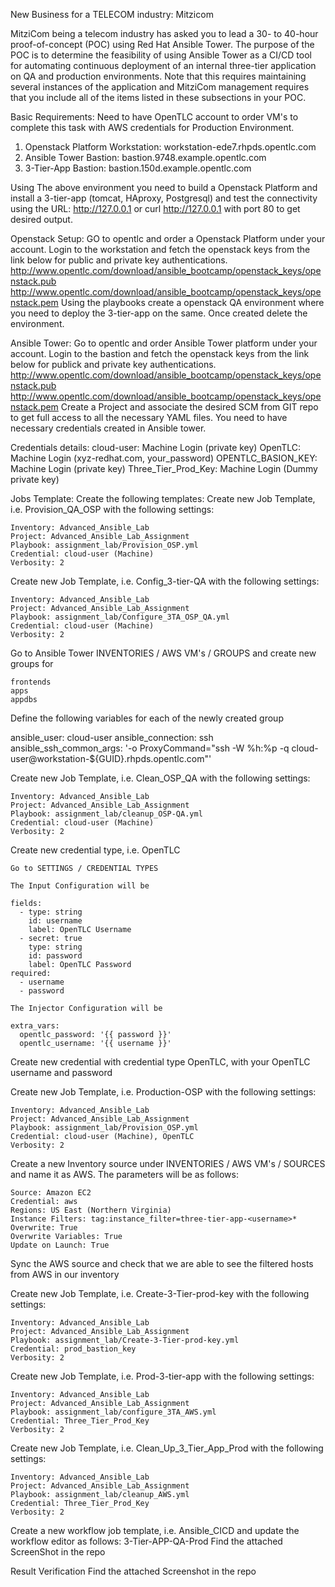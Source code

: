 New Business for a TELECOM industry: Mitzicom

MitziCom being a telecom industry has asked you to lead a 30- to 40-hour proof-of-concept (POC) using Red Hat Ansible Tower. The purpose of the POC is to determine the feasibility of using Ansible Tower as a CI/CD tool for automating continuous deployment of an internal three-tier application on QA and production environments. Note that this requires maintaining several instances of the application and  MitziCom management requires that you include all of the items listed in these subsections in your POC.

Basic Requirements:
Need to have OpenTLC account to order VM's to complete this task with AWS credentials for Production Environment.
1. Openstack Platform Workstation: workstation-ede7.rhpds.opentlc.com
2. Ansible Tower Bastion: bastion.9748.example.opentlc.com
3. 3-Tier-App Bastion: bastion.150d.example.opentlc.com

Using The above environment you need to build a Openstack Platform and install a 3-tier-app (tomcat, HAproxy, Postgresql) and test the connectivity using the URL: http://127.0.0.1 or curl http://127.0.0.1 with port 80 to get desired output.

Openstack Setup:
GO to opentlc and order a Openstack Platform under your account.
Login to the workstation and fetch the openstack keys from the link below for public and private key authentications.
http://www.opentlc.com/download/ansible_bootcamp/openstack_keys/openstack.pub
http://www.opentlc.com/download/ansible_bootcamp/openstack_keys/openstack.pem
Using the playbooks create a openstack QA environment where you need to deploy the 3-tier-app on the same.
Once created delete the environment.

Ansible Tower:
Go to opentlc and order Ansible Tower platform under your account.
Login to the bastion and fetch the openstack keys from the link below for publick and private key authentications.
http://www.opentlc.com/download/ansible_bootcamp/openstack_keys/openstack.pub
http://www.opentlc.com/download/ansible_bootcamp/openstack_keys/openstack.pem
Create a Project and associate the desired SCM from GIT repo to get full access to all the necessary YAML files.
You need to have necessary credentials created in Ansible tower.

Credentials details:
cloud-user: Machine Login (private key)
OpenTLC: Machine Login (xyz-redhat.com, your_password)
OPENTLC_BASION_KEY: Machine Login (private key)
Three_Tier_Prod_Key: Machine Login (Dummy private key)

Jobs Template:
Create the following templates:
Create new Job Template, i.e. Provision_QA_OSP with the following settings:

    Inventory: Advanced_Ansible_Lab
    Project: Advanced_Ansible_Lab_Assignment
    Playbook: assignment_lab/Provision_OSP.yml
    Credential: cloud-user (Machine)
    Verbosity: 2

Create new Job Template, i.e. Config_3-tier-QA with the following settings:

    Inventory: Advanced_Ansible_Lab
    Project: Advanced_Ansible_Lab_Assignment
    Playbook: assignment_lab/Configure_3TA_OSP_QA.yml
    Credential: cloud-user (Machine)
    Verbosity: 2

Go to Ansible Tower INVENTORIES / AWS VM's / GROUPS and create new groups for

    frontends
    apps
    appdbs

Define the following variables for each of the newly created group

ansible_user: cloud-user
ansible_connection: ssh
ansible_ssh_common_args: '-o ProxyCommand="ssh -W %h:%p -q cloud-user@workstation-${GUID}.rhpds.opentlc.com"'

Create new Job Template, i.e. Clean_OSP_QA with the following settings:

    Inventory: Advanced_Ansible_Lab
    Project: Advanced_Ansible_Lab_Assignment
    Playbook: assignment_lab/cleanup_OSP-QA.yml
    Credential: cloud-user (Machine)
    Verbosity: 2

Create new credential type, i.e. OpenTLC

    Go to SETTINGS / CREDENTIAL TYPES

    The Input Configuration will be

    fields:
      - type: string
        id: username
        label: OpenTLC Username
      - secret: true
        type: string
        id: password
        label: OpenTLC Password
    required:
      - username
      - password

    The Injector Configuration will be

    extra_vars:
      opentlc_password: '{{ password }}'
      opentlc_username: '{{ username }}'

Create new credential with credential type OpenTLC, with your OpenTLC username and password

Create new Job Template, i.e. Production-OSP with the following settings:

    Inventory: Advanced_Ansible_Lab
    Project: Advanced_Ansible_Lab_Assignment
    Playbook: assignment_lab/Provision_OSP.yml
    Credential: cloud-user (Machine), OpenTLC
    Verbosity: 2

Create a new Inventory source under INVENTORIES / AWS VM's / SOURCES and name it as AWS. The parameters will be as follows:

    Source: Amazon EC2
    Credential: aws
    Regions: US East (Northern Virginia)
    Instance Filters: tag:instance_filter=three-tier-app-<username>*
    Overwrite: True
    Overwrite Variables: True
    Update on Launch: True

Sync the AWS source and check that we are able to see the filtered hosts from AWS in our inventory

Create new Job Template, i.e. Create-3-Tier-prod-key with the following settings:

    Inventory: Advanced_Ansible_Lab
    Project: Advanced_Ansible_Lab_Assignment
    Playbook: assignment_lab/Create-3-Tier-prod-key.yml
    Credential: prod_bastion_key
    Verbosity: 2

Create new Job Template, i.e. Prod-3-tier-app with the following settings:

    Inventory: Advanced_Ansible_Lab
    Project: Advanced_Ansible_Lab_Assignment
    Playbook: assignment_lab/configure_3TA_AWS.yml
    Credential: Three_Tier_Prod_Key
    Verbosity: 2

Create new Job Template, i.e. Clean_Up_3_Tier_App_Prod with the following settings:

    Inventory: Advanced_Ansible_Lab
    Project: Advanced_Ansible_Lab_Assignment
    Playbook: assignment_lab/cleanup_AWS.yml
    Credential: Three_Tier_Prod_Key
    Verbosity: 2

Create a new workflow job template, i.e. Ansible_CICD and update the workflow editor as follows: 3-Tier-APP-QA-Prod
Find the attached ScreenShot in the repo

Result Verification
Find the attached Screenshot in the repo
